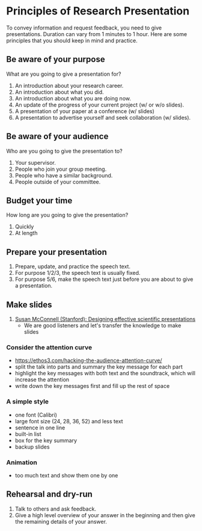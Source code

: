 # Principles of Research Presentation

To convey information and request feedback, you need to give presentations.
Duration can vary from 1 minutes to 1 hour. Here are some principles that you
should keep in mind and practice.

## Be aware of your purpose

What are you going to give a presentation for?

1. An introduction about your research career.
1. An introduction about what you did.
1. An introduction about what you are doing now.
1. An update of the progress of your current project (w/ or w/o slides).
1. A presentation of your paper at a conference (w/ slides)
1. A presentation to advertise yourself and seek collaboration (w/ slides).

## Be aware of your audience

Who are you going to give the presentation to?

1. Your supervisor.
1. People who join your group meeting.
1. People who have a similar background.
1. People outside of your committee.

## Budget your time

How long are you going to give the presentation?

1. Quickly
1. At length

## Prepare your presentation

1. Prepare, update, and practice the speech text.
2. For purpose 1/2/3, the speech text is usually fixed.
3. For purpose 5/6, make the speech text just before you are about to give a presentation.

## Make slides

1. [Susan McConnell (Stanford): Designing effective scientific presentations](https://www.youtube.com/watch?v=Hp7Id3Yb9XQ)
    - We are good listeners and let's transfer the knowledge to make slides

### Consider the attention curve
+ https://ethos3.com/hacking-the-audience-attention-curve/
+ split the talk into parts and summary the key message for each part
+ highlight the key messages with both text and the soundtrack, which will increase the attention
+ write down the key messages first and fill up the rest of space

### A simple style

+ one font (Calibri)
+ large font size (24, 28, 36, 52) and less text
+ sentence in one line
+ built-in list
+ box for the key summary
+ backup slides

### Animation
+ too much text and show them one by one

## Rehearsal and dry-run

1. Talk to others and ask feedback.
2. Give a high level overview of your answer in the beginning and then give the remaining details of your answer.